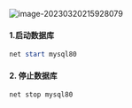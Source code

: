![image-20230320215928079](C:\Users\18795\AppData\Roaming\Typora\typora-user-images\image-20230320215928079.png)



#### 1.启动数据库

```powershell
net start mysql80
```



#### 2. 停止数据库

```powershell
net stop mysql80
```



